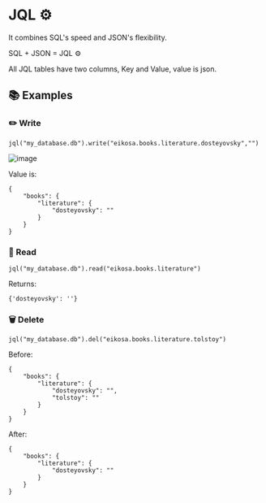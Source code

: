 # JQL ⚙️

It combines SQL's speed and JSON's flexibility.

SQL + JSON = JQL ⚙️

All JQL tables have two columns, Key and Value, value is json.

## 📚 Examples

### ✏️ Write
```jql("my_database.db").write("eikosa.books.literature.dosteyovsky","")```

![image](https://user-images.githubusercontent.com/20538090/168511649-75ca7a7a-8670-42b0-86b9-a0d0acda6f45.png)

Value is:
```
{
    "books": {
        "literature": {
            "dosteyovsky": ""
        }
    }
}
```

### 📖 Read
```jql("my_database.db").read("eikosa.books.literature")```

Returns:
```
{'dosteyovsky': ''}
```


### 🗑 Delete
```jql("my_database.db").del("eikosa.books.literature.tolstoy")```

Before:
```
{
    "books": {
        "literature": {
            "dosteyovsky": "",
            "tolstoy": ""
        }
    }
}
```
After:
```
{
    "books": {
        "literature": {
            "dosteyovsky": ""
        }
    }
}
```
